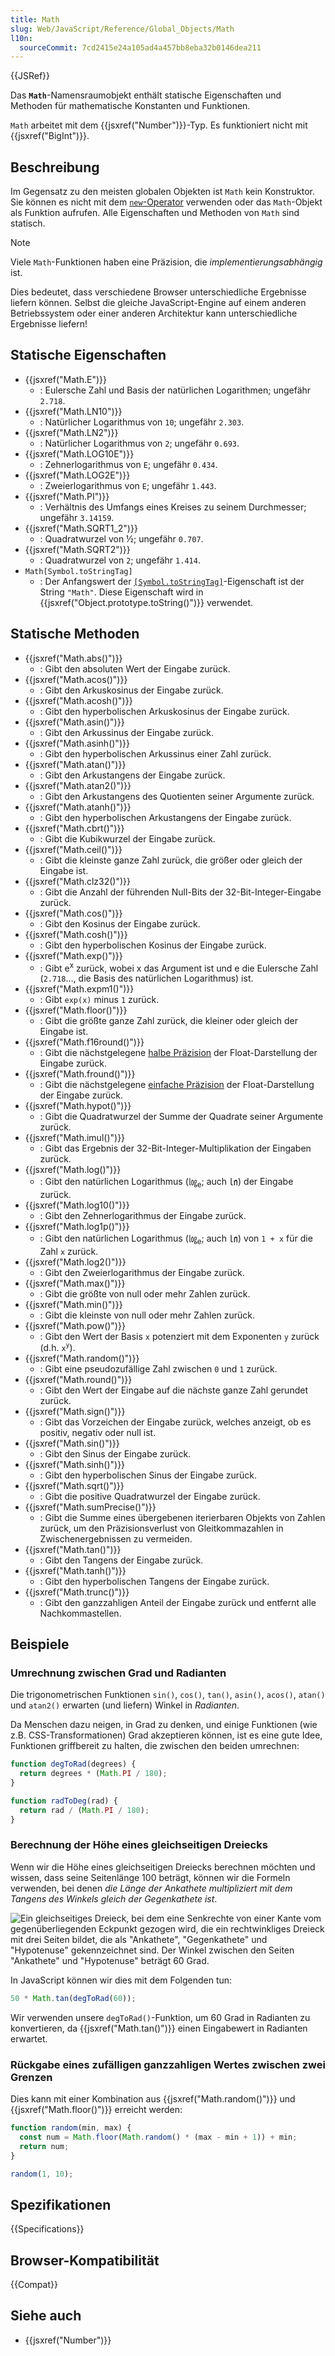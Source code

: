```yaml
---
title: Math
slug: Web/JavaScript/Reference/Global_Objects/Math
l10n:
  sourceCommit: 7cd2415e24a105ad4a457bb8eba32b0146dea211
---
```


{{JSRef}}

Das **`Math`**-Namensraumobjekt enthält statische Eigenschaften und Methoden für mathematische Konstanten und Funktionen.

`Math` arbeitet mit dem {{jsxref("Number")}}-Typ. Es funktioniert nicht mit {{jsxref("BigInt")}}.

## Beschreibung

Im Gegensatz zu den meisten globalen Objekten ist `Math` kein Konstruktor. Sie können es nicht mit dem [`new`-Operator](/de/docs/Web/JavaScript/Reference/Operators/new) verwenden oder das `Math`-Objekt als Funktion aufrufen. Alle Eigenschaften und Methoden von `Math` sind statisch.

> [!NOTE]
> Viele `Math`-Funktionen haben eine Präzision, die _implementierungsabhängig_ ist.
>
> Dies bedeutet, dass verschiedene Browser unterschiedliche Ergebnisse liefern können. Selbst die gleiche JavaScript-Engine auf einem anderen Betriebssystem oder einer anderen Architektur kann unterschiedliche Ergebnisse liefern!

## Statische Eigenschaften

- {{jsxref("Math.E")}}
  - : Eulersche Zahl und Basis der natürlichen Logarithmen; ungefähr `2.718`.
- {{jsxref("Math.LN10")}}
  - : Natürlicher Logarithmus von `10`; ungefähr `2.303`.
- {{jsxref("Math.LN2")}}
  - : Natürlicher Logarithmus von `2`; ungefähr `0.693`.
- {{jsxref("Math.LOG10E")}}
  - : Zehnerlogarithmus von `E`; ungefähr `0.434`.
- {{jsxref("Math.LOG2E")}}
  - : Zweierlogarithmus von `E`; ungefähr `1.443`.
- {{jsxref("Math.PI")}}
  - : Verhältnis des Umfangs eines Kreises zu seinem Durchmesser; ungefähr `3.14159`.
- {{jsxref("Math.SQRT1_2")}}
  - : Quadratwurzel von ½; ungefähr `0.707`.
- {{jsxref("Math.SQRT2")}}
  - : Quadratwurzel von `2`; ungefähr `1.414`.
- `Math[Symbol.toStringTag]`
  - : Der Anfangswert der [`[Symbol.toStringTag]`](/de/docs/Web/JavaScript/Reference/Global_Objects/Symbol/toStringTag)-Eigenschaft ist der String `"Math"`. Diese Eigenschaft wird in {{jsxref("Object.prototype.toString()")}} verwendet.

## Statische Methoden

- {{jsxref("Math.abs()")}}
  - : Gibt den absoluten Wert der Eingabe zurück.
- {{jsxref("Math.acos()")}}
  - : Gibt den Arkuskosinus der Eingabe zurück.
- {{jsxref("Math.acosh()")}}
  - : Gibt den hyperbolischen Arkuskosinus der Eingabe zurück.
- {{jsxref("Math.asin()")}}
  - : Gibt den Arkussinus der Eingabe zurück.
- {{jsxref("Math.asinh()")}}
  - : Gibt den hyperbolischen Arkussinus einer Zahl zurück.
- {{jsxref("Math.atan()")}}
  - : Gibt den Arkustangens der Eingabe zurück.
- {{jsxref("Math.atan2()")}}
  - : Gibt den Arkustangens des Quotienten seiner Argumente zurück.
- {{jsxref("Math.atanh()")}}
  - : Gibt den hyperbolischen Arkustangens der Eingabe zurück.
- {{jsxref("Math.cbrt()")}}
  - : Gibt die Kubikwurzel der Eingabe zurück.
- {{jsxref("Math.ceil()")}}
  - : Gibt die kleinste ganze Zahl zurück, die größer oder gleich der Eingabe ist.
- {{jsxref("Math.clz32()")}}
  - : Gibt die Anzahl der führenden Null-Bits der 32-Bit-Integer-Eingabe zurück.
- {{jsxref("Math.cos()")}}
  - : Gibt den Kosinus der Eingabe zurück.
- {{jsxref("Math.cosh()")}}
  - : Gibt den hyperbolischen Kosinus der Eingabe zurück.
- {{jsxref("Math.exp()")}}
  - : Gibt e<sup>x</sup> zurück, wobei x das Argument ist und e die Eulersche Zahl (`2.718`…, die Basis des natürlichen Logarithmus) ist.
- {{jsxref("Math.expm1()")}}
  - : Gibt `exp(x)` minus `1` zurück.
- {{jsxref("Math.floor()")}}
  - : Gibt die größte ganze Zahl zurück, die kleiner oder gleich der Eingabe ist.
- {{jsxref("Math.f16round()")}}
  - : Gibt die nächstgelegene [halbe Präzision](https://en.wikipedia.org/wiki/Half-precision_floating-point_format) der Float-Darstellung der Eingabe zurück.
- {{jsxref("Math.fround()")}}
  - : Gibt die nächstgelegene [einfache Präzision](https://en.wikipedia.org/wiki/Single-precision_floating-point_format) der Float-Darstellung der Eingabe zurück.
- {{jsxref("Math.hypot()")}}
  - : Gibt die Quadratwurzel der Summe der Quadrate seiner Argumente zurück.
- {{jsxref("Math.imul()")}}
  - : Gibt das Ergebnis der 32-Bit-Integer-Multiplikation der Eingaben zurück.
- {{jsxref("Math.log()")}}
  - : Gibt den natürlichen Logarithmus (㏒<sub>e</sub>; auch ㏑) der Eingabe zurück.
- {{jsxref("Math.log10()")}}
  - : Gibt den Zehnerlogarithmus der Eingabe zurück.
- {{jsxref("Math.log1p()")}}
  - : Gibt den natürlichen Logarithmus (㏒<sub>e</sub>; auch ㏑) von `1 + x` für die Zahl `x` zurück.
- {{jsxref("Math.log2()")}}
  - : Gibt den Zweierlogarithmus der Eingabe zurück.
- {{jsxref("Math.max()")}}
  - : Gibt die größte von null oder mehr Zahlen zurück.
- {{jsxref("Math.min()")}}
  - : Gibt die kleinste von null oder mehr Zahlen zurück.
- {{jsxref("Math.pow()")}}
  - : Gibt den Wert der Basis `x` potenziert mit dem Exponenten `y` zurück (d.h. `x`<sup><code>y</code></sup>).
- {{jsxref("Math.random()")}}
  - : Gibt eine pseudozufällige Zahl zwischen `0` und `1` zurück.
- {{jsxref("Math.round()")}}
  - : Gibt den Wert der Eingabe auf die nächste ganze Zahl gerundet zurück.
- {{jsxref("Math.sign()")}}
  - : Gibt das Vorzeichen der Eingabe zurück, welches anzeigt, ob es positiv, negativ oder null ist.
- {{jsxref("Math.sin()")}}
  - : Gibt den Sinus der Eingabe zurück.
- {{jsxref("Math.sinh()")}}
  - : Gibt den hyperbolischen Sinus der Eingabe zurück.
- {{jsxref("Math.sqrt()")}}
  - : Gibt die positive Quadratwurzel der Eingabe zurück.
- {{jsxref("Math.sumPrecise()")}}
  - : Gibt die Summe eines übergebenen iterierbaren Objekts von Zahlen zurück, um den Präzisionsverlust von Gleitkommazahlen in Zwischenergebnissen zu vermeiden.
- {{jsxref("Math.tan()")}}
  - : Gibt den Tangens der Eingabe zurück.
- {{jsxref("Math.tanh()")}}
  - : Gibt den hyperbolischen Tangens der Eingabe zurück.
- {{jsxref("Math.trunc()")}}
  - : Gibt den ganzzahligen Anteil der Eingabe zurück und entfernt alle Nachkommastellen.

## Beispiele

### Umrechnung zwischen Grad und Radianten

Die trigonometrischen Funktionen `sin()`, `cos()`, `tan()`, `asin()`, `acos()`, `atan()` und `atan2()` erwarten (und liefern) Winkel in _Radianten_.

Da Menschen dazu neigen, in Grad zu denken, und einige Funktionen (wie z.B. CSS-Transformationen) Grad akzeptieren können, ist es eine gute Idee, Funktionen griffbereit zu halten, die zwischen den beiden umrechnen:

```js
function degToRad(degrees) {
  return degrees * (Math.PI / 180);
}

function radToDeg(rad) {
  return rad / (Math.PI / 180);
}
```

### Berechnung der Höhe eines gleichseitigen Dreiecks

Wenn wir die Höhe eines gleichseitigen Dreiecks berechnen möchten und wissen, dass seine Seitenlänge 100 beträgt, können wir die Formeln verwenden, bei denen _die Länge der Ankathete multipliziert mit dem Tangens des Winkels gleich der Gegenkathete ist_.

![Ein gleichseitiges Dreieck, bei dem eine Senkrechte von einer Kante vom gegenüberliegenden Eckpunkt gezogen wird, die ein rechtwinkliges Dreieck mit drei Seiten bildet, die als "Ankathete", "Gegenkathete" und "Hypotenuse" gekennzeichnet sind. Der Winkel zwischen den Seiten "Ankathete" und "Hypotenuse" beträgt 60 Grad.](trigonometry.png)

In JavaScript können wir dies mit dem Folgenden tun:

```js
50 * Math.tan(degToRad(60));
```

Wir verwenden unsere `degToRad()`-Funktion, um 60 Grad in Radianten zu konvertieren, da {{jsxref("Math.tan()")}} einen Eingabewert in Radianten erwartet.

### Rückgabe eines zufälligen ganzzahligen Wertes zwischen zwei Grenzen

Dies kann mit einer Kombination aus {{jsxref("Math.random()")}} und {{jsxref("Math.floor()")}} erreicht werden:

```js
function random(min, max) {
  const num = Math.floor(Math.random() * (max - min + 1)) + min;
  return num;
}

random(1, 10);
```

## Spezifikationen

{{Specifications}}

## Browser-Kompatibilität

{{Compat}}

## Siehe auch

- {{jsxref("Number")}}
